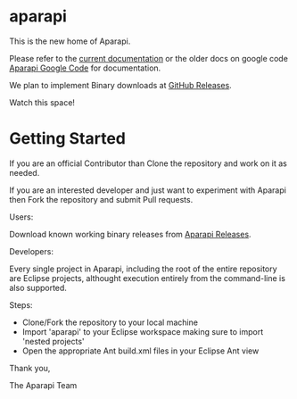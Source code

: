 aparapi
=======

This is the new home of Aparapi.

Please refer to the [current documentation](doc/README.md) or the older docs on google code [Aparapi Google Code](https://code.google.com/p/aparapi/) for documentation.

We plan to implement Binary downloads at [GitHub Releases](https://help.github.com/articles/about-releases).

Watch this space!

Getting Started
=======

If you are an official Contributor than Clone the repository and work on it as needed.

If you are an interested developer and just want to experiment with Aparapi then Fork the repository and submit Pull requests.

Users:

Download known working binary releases from [Aparapi Releases](https://github.com/aparapi/aparapi/releases).

Developers:

Every single project in Aparapi, including the root of the entire repository are Eclipse projects, althought execution entirely from the command-line is also supported.

Steps:

- Clone/Fork the repository to your local machine
- Import 'aparapi' to your Eclipse workspace making sure to import 'nested projects'
- Open the appropriate Ant build.xml files in your Eclipse Ant view


Thank you,

The Aparapi Team
